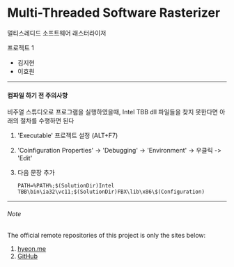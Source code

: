 Multi-Threaded Software Rasterizer
==================
멀티스레디드 소프트웨어 래스터라이저

프로젝트 1
- 김지현
- 이효원

----
#### 컴파일 하기 전 주의사항
비주얼 스튜디오로 프로그램을 실행하였을때, Intel TBB dll 파일들을 찾지 못한다면 아래의 절차를 수행하면 된다
 1. 'Executable' 프로젝트 설정 (ALT+F7)
 2. 'Coinfiguration Properties' -> 'Debugging' -> 'Environment' -> 우클릭 -> 'Edit'
 3. 다음 문장 추가
    
        PATH=%PATH%;$(SolutionDir)Intel TBB\bin\ia32\vc11;$(SolutionDir)FBX\lib\x86\$(Configuration)

---
###### Note
The official remote repositories of this project is only the sites below:

1. [hyeon.me](http://git.hyeon.me/simnalamburt/softwarerasterizer)
1. [GitHub](https://github.com/simnalamburt/SoftwareRasterizer)